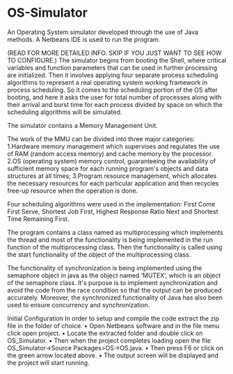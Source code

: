 # OS-Simulator


An Operating System simulator developed through the use of Java methods. A Netbeans IDE is used to run the program.

(READ FOR MORE DETAILED INFO. SKIP IF YOU JUST WANT TO SEE HOW TO CONFIGURE.)
The simulator begins from booting the Shell, where critical variables and function parameters that can be used in further processing are initialized. Then it involves applying four separate process scheduling algorithms to represent a real operating system working framework in process scheduling. So it comes to the scheduling portion of the OS after booting, and here it asks the user for total number of processes along with their arrival and burst time for each process divided by space on which the scheduling algorithms will be simulated.

The simulator contains a Memory Management Unit.

The work of the MMU can be divided into three major categories:
1.Hardware memory management which supervises and regulates the use of RAM (random access memory) and cache memory by the processor.
2.OS (operating system) memory control, guaranteeing the availability of sufficient memory space for each running program's objects and data structures at all times;
3.Program resource management, which allocates the necessary resources for each particular application and then recycles free-up resource when the operation is done.

Four scheduling algorithms were used in the implementation: First Come First Serve, Shortest Job First, Highest Response Ratio Next and Shortest Time Remaining First.

The program contains a class named as multiprocessing which implements the thread and most of the
functionality is being implemented in the run function of the multiprocessing class. Then the functionality is called using the start functionality of the object of the multiprocessing class. 

The functionality of synchronization is being implemented using the semaphore object in java as the object named ‘MUTEX’, which is an object of the semaphore class. It's purpose is to implement synchronization and avoid the code from the race condition so that the output can be produced accurately. Moreover, the synchronized functionality of Java has also been used to ensure concurrency and synchronization.

Initial Configuration
In order to setup and compile the code extract the zip file in the folder of choice.
• Open Netbeans software and in the file menu click open project.
• Locate the extracted folder and double click on OS_Simulator.
• Then when the project completes loading open the file OS_Simulator->Source Packages>OS->OS.java.
• Then press F6 or click on the green arrow located above.
• The output screen will be displayed and the project will start running.
